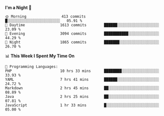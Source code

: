 <!--START_SECTION:waka-->
**I'm a Night 🦉** 

```text
🌞 Morning                413 commits         █░░░░░░░░░░░░░░░░░░░░░░░░   05.91 % 
🌆 Daytime                1613 commits        ██████░░░░░░░░░░░░░░░░░░░   23.09 % 
🌃 Evening                3094 commits        ███████████░░░░░░░░░░░░░░   44.29 % 
🌙 Night                  1865 commits        ███████░░░░░░░░░░░░░░░░░░   26.70 % 
```


📊 **This Week I Spent My Time On** 

```text
💬 Programming Languages: 
PHP                      10 hrs 33 mins      ████████░░░░░░░░░░░░░░░░░   33.93 % 
YAML                     7 hrs 41 mins       ██████░░░░░░░░░░░░░░░░░░░   24.72 % 
Markdown                 2 hrs 45 mins       ██░░░░░░░░░░░░░░░░░░░░░░░   08.89 % 
Java                     2 hrs 25 mins       ██░░░░░░░░░░░░░░░░░░░░░░░   07.81 % 
JavaScript               1 hr 33 mins        █░░░░░░░░░░░░░░░░░░░░░░░░   05.00 % 
```


<!--END_SECTION:waka-->
